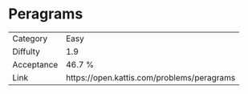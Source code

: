 # Peragrams

<table>
    <tr>
        <td>Category</td>
        <td>Easy</td>
    </tr>
    <tr>
        <td>Diffulty</td>
        <td>1.9</td>
    </tr>
    <tr>
        <td>Acceptance</td>
        <td>46.7 %</td>
    </tr>
    <tr>
        <td>Link</td>
        <td>https://open.kattis.com/problems/peragrams</td>
    </tr>
</table>